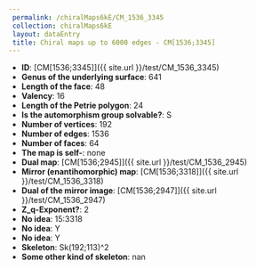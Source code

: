 ```yaml
--- 
 permalink: /chiralMaps6kE/CM_1536_3345 
 collection: chiralMaps6kE
 layout: dataEntry
 title: Chiral maps up to 6000 edges - CM[1536;3345]
---
```


- **ID**: [CM[1536;3345]]({{ site.url }}/test/CM_1536_3345)
- **Genus of the underlying surface**: 641
- **Length of the face**: 48
- **Valency**: 16
- **Length of the Petrie polygon**: 24
- **Is the automorphism group solvable?**: S
- **Number of vertices**: 192
- **Number of edges**: 1536
- **Number of faces**: 64
- **The map is self-**: none
- **Dual map**: [CM[1536;2945]]({{ site.url }}/test/CM_1536_2945)
- **Mirror (enantihomorphic) map**: [CM[1536;3318]]({{ site.url }}/test/CM_1536_3318)
- **Dual of the mirror image**: [CM[1536;2947]]({{ site.url }}/test/CM_1536_2947)
- **Z_q-Exponent?**: 2
- **No idea**:  15:3318
- **No idea**: Y
- **No idea**: Y
- **Skeleton**: Sk(192;113)^2
- **Some other kind of skeleton**: nan
